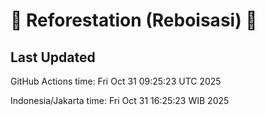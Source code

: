 
# 🌳 Reforestation (Reboisasi) 🌲

## Last Updated

GitHub Actions time: Fri Oct 31 09:25:23 UTC 2025

Indonesia/Jakarta time: Fri Oct 31 16:25:23 WIB 2025
